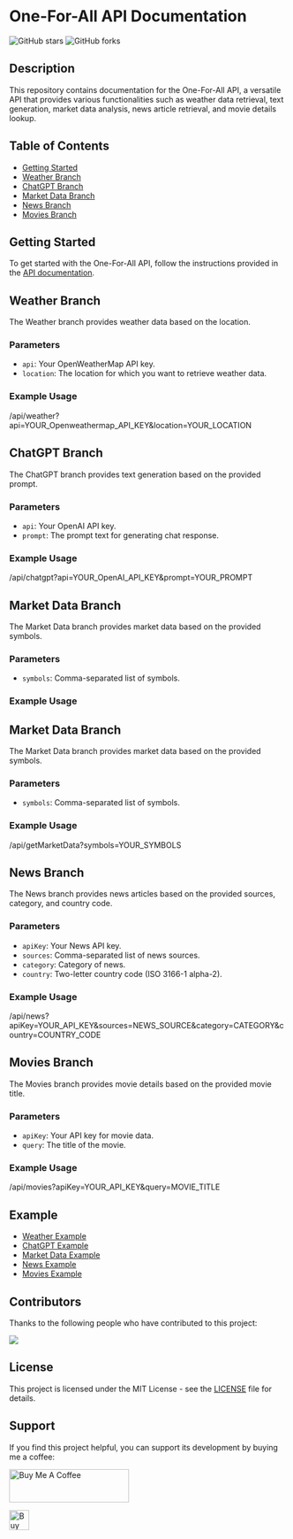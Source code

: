 # One-For-All API Documentation

<!--
![GitHub repo size](https://img.shields.io/github/repo-size/alwin2134/One-For-All-API)
![GitHub contributors](https://img.shields.io/github/contributors/alwin2134/One-For-All-API)
-->
![GitHub stars](https://img.shields.io/github/stars/alwin2134/One-For-All-API?label=Stars)
![GitHub forks](https://img.shields.io/github/forks/alwin2134/One-For-All-API?label=forks)

## Description

This repository contains documentation for the One-For-All API, a versatile API that provides various functionalities such as weather data retrieval, text generation, market data analysis, news article retrieval, and movie details lookup.

## Table of Contents

- [Getting Started](#getting-started)
- [Weather Branch](#weather-branch)
- [ChatGPT Branch](#chatgpt-branch)
- [Market Data Branch](#market-data-branch)
- [News Branch](#news-branch)
- [Movies Branch](#movies-branch)

## Getting Started

To get started with the One-For-All API, follow the instructions provided in the [API documentation](https://one-for-all-api.onrender.com/docs).

## Weather Branch

The Weather branch provides weather data based on the location.

### Parameters

- `api`: Your OpenWeatherMap API key.
- `location`: The location for which you want to retrieve weather data.

### Example Usage

/api/weather?api=YOUR_Openweathermap_API_KEY&location=YOUR_LOCATION


## ChatGPT Branch

The ChatGPT branch provides text generation based on the provided prompt.

### Parameters

- `api`: Your OpenAI API key.
- `prompt`: The prompt text for generating chat response.

### Example Usage

/api/chatgpt?api=YOUR_OpenAI_API_KEY&prompt=YOUR_PROMPT


## Market Data Branch

The Market Data branch provides market data based on the provided symbols.

### Parameters

- `symbols`: Comma-separated list of symbols.

### Example Usage


## Market Data Branch

The Market Data branch provides market data based on the provided symbols.

### Parameters

- `symbols`: Comma-separated list of symbols.

### Example Usage

/api/getMarketData?symbols=YOUR_SYMBOLS


## News Branch

The News branch provides news articles based on the provided sources, category, and country code.

### Parameters

- `apiKey`: Your News API key.
- `sources`: Comma-separated list of news sources.
- `category`: Category of news.
- `country`: Two-letter country code (ISO 3166-1 alpha-2).

### Example Usage

/api/news?apiKey=YOUR_API_KEY&sources=NEWS_SOURCE&category=CATEGORY&country=COUNTRY_CODE


## Movies Branch

The Movies branch provides movie details based on the provided movie title.

### Parameters

- `apiKey`: Your API key for movie data.
- `query`: The title of the movie.

### Example Usage

/api/movies?apiKey=YOUR_API_KEY&query=MOVIE_TITLE

## Example

- [Weather Example](https://github.com/alwin2134/One-For-All-API/blob/main/Examples/Weather.py)
- [ChatGPT Example](https://github.com/alwin2134/One-For-All-API/blob/main/Examples/ChatGPT.py)
- [Market Data Example](https://github.com/alwin2134/One-For-All-API/blob/main/Examples/Marke_Data.py)
- [News Example](https://github.com/alwin2134/One-For-All-API/blob/main/Examples/News.py)
- [Movies Example](https://github.com/alwin2134/One-For-All-API/blob/main/Examples/News.py)

## Contributors

Thanks to the following people who have contributed to this project:

<a href = "https://github.comalwin2134/One-For-All-API/graphs/contributors">
  <img src = "https://contrib.rocks/image?repo=alwin2134/One-For-All-API"/>
</a>

## License

This project is licensed under the MIT License - see the [LICENSE](LICENSE) file for details.

## Support

If you find this project helpful, you can support its development by buying me a coffee:

<a href="https://www.buymeacoffee.com/alwin2134" target="_blank"><img src="https://cdn.buymeacoffee.com/buttons/v2/default-yellow.png" alt="Buy Me A Coffee" style="height: 60px !important;width: 217px !important;" >

<a href='https://ko-fi.com/O4O0S1UK9' target='_blank'><img height='36' style='border:0px;height:36px;' src='https://storage.ko-fi.com/cdn/kofi2.png?v=3' border='0' alt='Buy Me a Coffee at ko-fi.com' /></a>
